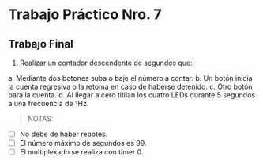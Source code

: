 # Trabajo Práctico Nro. 7

## Trabajo Final

1. Realizar un contador descendente de segundos que:

a. Mediante dos botones suba o baje el número a contar.
b. Un botón inicia la cuenta regresiva o la retoma en caso de haberse detenido.
c. Otro botón para la cuenta.
d. Al llegar a cero titilan los cuatro LEDs durante 5 segundos a una frecuencia de 1Hz.

>NOTAS:

- [ ] No debe de haber rebotes.
- [ ] El número máximo de segundos es 99.
- [ ] El multiplexado se realiza con timer 0.
